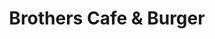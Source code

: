---
title: "Brothers Cafe & Burger"
url: /ciudad-autonoma-de-buenos-aires/brothers-cafe-y-burger/
shop: comodidad
---